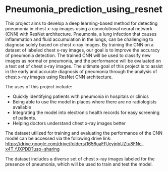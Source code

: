 # Pneumonia_prediction_using_resnet
This project aims to develop a deep learning-based method for detecting pneumonia in chest x-ray images using a convolutional neural network (CNN) with ResNet architecture. Pneumonia, a lung infection that causes inflammation and fluid accumulation in the lungs, can be challenging to diagnose solely based on chest x-ray images. By training the CNN on a dataset of labeled chest x-ray images, our goal is to improve the accuracy of pneumonia detection. The trained CNN will be used to classify new images as normal or pneumonia, and the performance will be evaluated on a test set of chest x-ray images. The ultimate goal of this project is to assist in the early and accurate diagnosis of pneumonia through the analysis of chest x-ray images using ResNet CNN architecture.

The uses of this project include:

<ul>
<li>Quickly identifying patients with pneumonia in hospitals or clinics</li>
<li>Being able to use the model in places where there are no radiologists available</li>
<li>Integrating the model into electronic health records for easy screening of patients.</li>
<li>Helping doctors understand chest x-ray images better</li>
</ul>

The dataset utilized for training and evaluating the performance of the CNN model can be accessed via the following drive link: 
https://drive.google.com/drive/folders/1656uaFPJeyjnbUZtu8FNc-x4T_fJXPDD?usp=sharing <br>

The dataset includes a diverse set of chest x-ray images labeled for the presence of pneumonia, which will be used to train and test the model.
